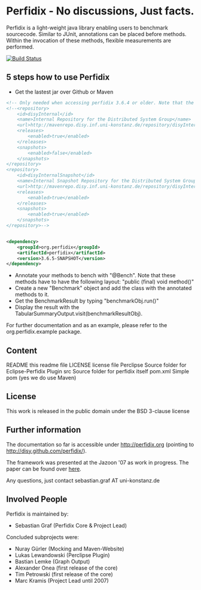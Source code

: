 Perfidix - No discussions, Just facts.
=============

Perfidix is a light-weight java library enabling users to benchmark sourcecode.
Similar to JUnit, annotations can be placed before methods.
Within the invocation of these methods, flexible measurements are performed.

[![Build Status](https://secure.travis-ci.org/disy/perfidix.png)](http://travis-ci.org/disy/perfidix)

5 steps how to use Perfidix
-------

* Get the lastest jar over Github or Maven

```xml
<!-- Only needed when accessing perfidix 3.6.4 or older. Note that the group changed within 3.6.5 from "perfidix" to "org.perfidix" -->
<!--<repository>
	<id>disyInternal</id>
	<name>Internal Repository for the Distributed System Group</name>
	<url>http://mavenrepo.disy.inf.uni-konstanz.de/repository/disyInternal</url>
	<releases>
		<enabled>true</enabled>
	</releases>
	<snapshots>
		<enabled>false</enabled>
	</snapshots>
</repository>
<repository>
	<id>disyInternalSnapshot</id>
	<name>Internal Snapshot Repository for the Distributed System Group</name>
	<url>http://mavenrepo.disy.inf.uni-konstanz.de/repository/disyInternalSnapshot</url>
	<releases>
		<enabled>true</enabled>
	</releases>
	<snapshots>
		<enabled>true</enabled>
	</snapshots>
</repository>-->


<dependency>
	<groupId>org.perfidix</groupId>
	<artifactId>perfidix</artifactId>
	<version>3.6.5-SNAPSHOT</version>
</dependency>
```

* Annotate your methods to bench with "@Bench". Note that these methods have to have the following layout: "public (final) void method()" 
* Create a new "Benchmark" object and add the class with the annotated methods to it.
* Get the BenchmarkResult by typing "benchmarkObj.run()"
* Display the result with the TabularSummaryOutput.visit(benchmarkResultObj). 

For further documentation and as an example, please refer to the org.perfidix.example package.

Content
-------

README					this readme file
LICENSE	 				license file
Perclipse				Source folder for Eclipse-Perfidix Plugin
src						Source folder for perfidix itself
pom.xml					Simple pom (yes we do use Maven)

License
-------

This work is released in the public domain under the BSD 3-clause license

Further information
-------

The documentation so far is accessible under http://perfidix.org (pointing to http://disy.github.com/perfidix/).

The framework was presented at the Jazoon '07 as work in progress. The paper can be found over [here](http://nbn-resolving.de/urn:nbn:de:bsz:352-opus-84446).


Any questions, just contact sebastian.graf AT uni-konstanz.de

Involved People
-------

Perfidix is maintained by:

* Sebastian Graf (Perfidix Core & Project Lead)

Concluded subprojects were:

* Nuray Gürler (Mocking and Maven-Website)
* Lukas Lewandowski (Perclipse Plugin)
* Bastian Lemke (Graph Output)
* Alexander Onea (first release of the core)
* Tim Petrowski (first release of the core)
* Marc Kramis (Project Lead until 2007)


